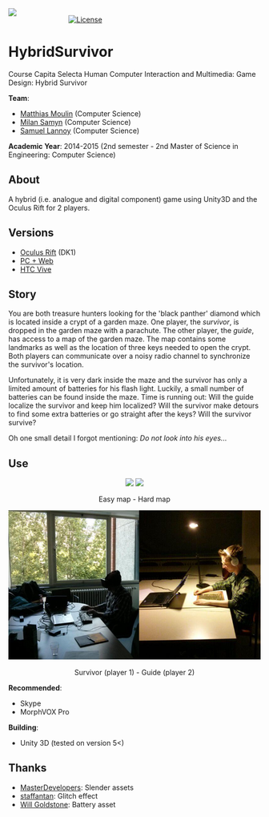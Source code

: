 <img align="left" src="res/HybridSurvivor.png" width="120px"/>

[![License][s1]][li]

[s1]: https://img.shields.io/badge/licence-GPL%203.0-blue.svg
[li]: https://raw.githubusercontent.com/matt77hias/HybridSurvivor/master/LICENSE.txt

# HybridSurvivor

Course Capita Selecta Human Computer Interaction and Multimedia: Game Design: Hybrid Survivor

**Team**:
* [Matthias Moulin](https://github.com/matt77hias) (Computer Science)
* [Milan Samyn](https://github.com/MilanSamyn) (Computer Science)
* [Samuel Lannoy](https://github.com/SamuelLannoy) (Computer Science)

**Academic Year**: 2014-2015 (2nd semester - 2nd Master of Science in Engineering: Computer Science)

## About
A hybrid (i.e. analogue and digital component) game using Unity3D and the Oculus Rift for 2 players.

## Versions
* [Oculus Rift](https://github.com/matt77hias/HybridSurvivor-OculusRift) (DK1)
* [PC + Web](https://github.com/matt77hias/HybridSurvivor-PC)
* [HTC Vive](https://github.com/matt77hias/HybridSurvivor-HTCVive)

## Story
You are both treasure hunters looking for the 'black panther' diamond which is located inside a crypt of a garden maze. One player, the *survivor*, is dropped in the garden maze with a parachute. The other player, the *guide*, has access to a map of the garden maze. The map contains some landmarks as well as the location of three keys needed to open the crypt. Both players can communicate over a noisy radio channel to synchronize the survivor's location. 

Unfortunately, it is very dark inside the maze and the survivor has only a limited amount of batteries for his flash light. Luckily, a small number of batteries can be found inside the maze. Time is running out: Will the guide localize the survivor and keep him localized? Will the survivor make detours to find some extra batteries or go straight after the keys? Will the survivor survive? 

Oh one small detail I forgot mentioning: *Do not look into his eyes...*

## Use
<p align="center">
<img src="Mazes/Hybrid%20Survivor_Easy.jpg" width="430">
<img src="Mazes/Hybrid%20Survivor_Pro.jpg" width="430">
</p>
<p align="center">Easy map - Hard map</p>

<p align="center">
<img src="Story/Example.png" >
</p>
<p align="center">Survivor (player 1) - Guide (player 2)</p>

**Recommended**:
* Skype
* MorphVOX Pro

**Building**:
* Unity 3D (tested on version 5<)

## Thanks
* [MasterDevelopers](http://masterdevelopers.altervista.org/): Slender assets
* [staffantan](https://github.com/staffantan/unityglitch): Glitch effect
* [Will Goldstone](http://unitybook.net/): Battery asset
